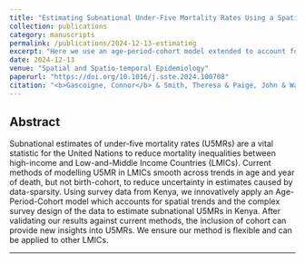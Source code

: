 ```yaml
---
title: "Estimating Subnational Under-Five Mortality Rates Using a Spatio-Temporal Age-Period-Cohort Model"
collection: publications
category: manuscripts
permalink: /publications/2024-12-13-estimating
excerpt: "Here we use an age-period-cohort model extended to account for a complex survey design to model subnational U5MRs in Kenya."
date: 2024-12-13
venue: "Spatial and Spatio-temporal Epidemiology"
paperurl: "https://doi.org/10.1016/j.sste.2024.100708"
citation: "<b>Gascoigne, Connor</b> & Smith, Theresa & Paige, John & Wakefiled, Jon. (2024). &quot;Estimating Subnational Under-Five Mortality Rates Using a Spatio-Temporal Age-Period-Cohort Model.&quot; <i>Spatial and Spatio-temporal Epidemiology</i>. 100708."
---
```


## Abstract

Subnational estimates of under-five mortality rates (U5MRs) are a vital statistic for the United Nations to reduce mortality inequalities between high-income and Low-and-Middle Income Countries (LMICs). Current methods of modelling U5MR in LMICs smooth across trends in age and year of death, but not birth-cohort, to reduce uncertainty in estimates caused by data-sparsity. Using survey data from Kenya, we innovatively apply an Age-Period-Cohort model which accounts for spatial trends and the complex survey design of the data to estimate subnational U5MRs in Kenya. After validating our results against current methods, the inclusion of cohort can provide new insights into U5MRs. We ensure our method is flexible and can be applied to other LMICs.

***
